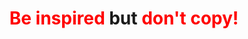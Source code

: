 <h1 align="center"><font color='red'>Be inspired</font> but <font color='red'>don't copy!</font></h1>
<br>
<br>
